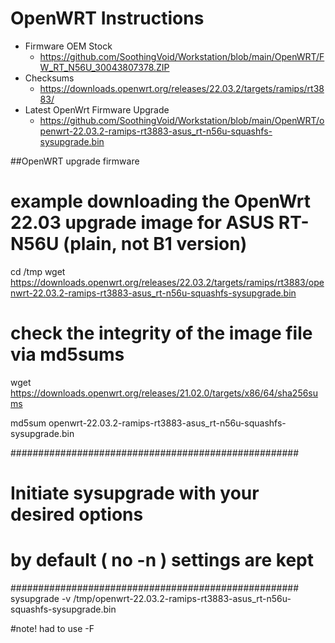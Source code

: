 # OpenWRT Instructions

- Firmware OEM Stock
  - https://github.com/SoothingVoid/Workstation/blob/main/OpenWRT/FW_RT_N56U_30043807378.ZIP
- Checksums
  - https://downloads.openwrt.org/releases/22.03.2/targets/ramips/rt3883/
- Latest OpenWrt Firmware Upgrade
  - https://github.com/SoothingVoid/Workstation/blob/main/OpenWRT/openwrt-22.03.2-ramips-rt3883-asus_rt-n56u-squashfs-sysupgrade.bin
  

##OpenWRT upgrade firmware
# example downloading the OpenWrt 22.03 upgrade image for ASUS RT-N56U (plain, not B1 version)
cd /tmp
wget https://downloads.openwrt.org/releases/22.03.2/targets/ramips/rt3883/openwrt-22.03.2-ramips-rt3883-asus_rt-n56u-squashfs-sysupgrade.bin

# check the integrity of the image file via md5sums
wget https://downloads.openwrt.org/releases/21.02.0/targets/x86/64/sha256sums
	
md5sum openwrt-22.03.2-ramips-rt3883-asus_rt-n56u-squashfs-sysupgrade.bin

####################################################
# Initiate sysupgrade with your desired options
# by default ( no -n ) settings are kept
####################################################
sysupgrade -v /tmp/openwrt-22.03.2-ramips-rt3883-asus_rt-n56u-squashfs-sysupgrade.bin

#note! had to use -F
